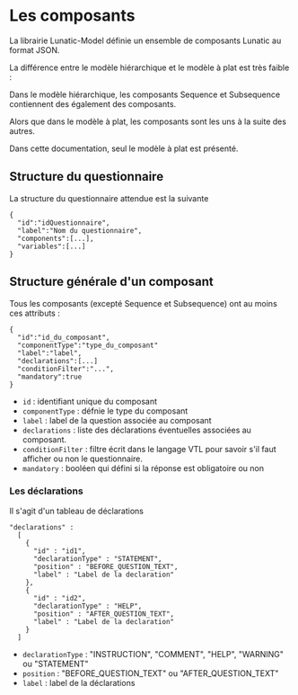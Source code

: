 # Les composants

La librairie Lunatic-Model définie un ensemble de composants Lunatic au format JSON.

La différence entre le modèle hiérarchique et le modèle à plat est très faible :

Dans le modèle hiérarchique, les composants Sequence et Subsequence contiennent des également des composants.

Alors que dans le modèle à plat, les composants sont les uns à la suite des autres.

Dans cette documentation, seul le modèle à plat est présenté.


## Structure du questionnaire
La structure du questionnaire attendue est la suivante
```json=
{
  "id":"idQuestionnaire",
  "label":"Nom du questionnaire",
  "components":[...],
  "variables":[...]
}
```

## Structure générale d'un composant
Tous les composants (excepté Sequence et Subsequence) ont au moins ces attributs :
```json=
{
  "id":"id_du_composant",
  "componentType":"type_du_composant"
  "label":"label",
  "declarations":[...]
  "conditionFilter":"...",
  "mandatory":true
}
```

- `id` : identifiant unique du composant
- `componentType` : défnie le type du composant
- `label` : label de la question associée au composant
- `declarations` : liste des déclarations éventuelles associées au composant.
- `conditionFilter` : filtre écrit dans le langage VTL pour savoir s'il faut afficher ou non le questionnaire.
- `mandatory` : booléen qui défini si la réponse est obligatoire ou non

### Les déclarations
Il s'agit d'un tableau de déclarations 
```json=
"declarations" : 
  [ 
    { 
      "id" : "id1",
      "declarationType" : "STATEMENT",
      "position" : "BEFORE_QUESTION_TEXT",
      "label" : "Label de la declaration" 
    },
    { 
      "id" : "id2",
      "declarationType" : "HELP",
      "position" : "AFTER_QUESTION_TEXT",
      "label" : "Label de la declaration" 
    } 
  ]
```

- `declarationType` : "INSTRUCTION", "COMMENT", "HELP", "WARNING" ou "STATEMENT"
- `position` :  "BEFORE_QUESTION_TEXT" ou "AFTER_QUESTION_TEXT"
- `label` : label de la déclarations 





